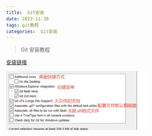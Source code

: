 ```yaml
---
title:  Git安装
date: 2023-11-30
tags: git教程
categories:  Git安装
---
```

> Git 安装教程
> 

[安装链接](https://git-scm.com/book/zh/v2/%E8%B5%B7%E6%AD%A5-%E5%AE%89%E8%A3%85-Git)

![Untitled](/images/Git安装/Untitled.png)